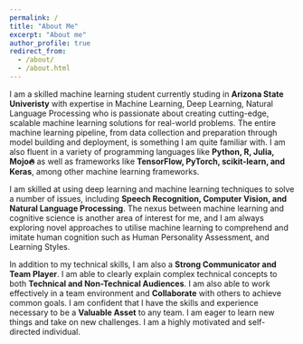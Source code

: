 ```yaml
---
permalink: /
title: "About Me"
excerpt: "About me"
author_profile: true
redirect_from: 
  - /about/
  - /about.html
---
```

I am a skilled machine learning student currently studing in <b>Arizona State Univeristy</b> with expertise in Machine Learning, Deep Learning, Natural Language Processing who is passionate about creating cutting-edge, scalable machine learning solutions for real-world problems. The entire machine learning pipeline, from data collection and preparation through model building and deployment, is something I am quite familiar with. I am also fluent in a variety of programming languages like <b>Python, R, Julia, Mojo🔥</b> as well as frameworks like <b>TensorFlow, PyTorch, scikit-learn, and Keras</b>, among other machine learning frameworks.

I am skilled at using deep learning and machine learning techniques to solve a number of issues, including <b>Speech Recognition, Computer Vision, and Natural Language Processing</b>. The nexus between machine learning and cognitive science is another area of interest for me, and I am always exploring novel approaches to utilise machine learning to comprehend and imitate human cognition such as Human Personality Assessment, and Learning Styles.

In addition to my technical skills, I am also a <b>Strong Communicator and Team Player</b>. I am able to clearly explain complex technical concepts to both <b>Technical and Non-Technical Audiences</b>. I am also able to work effectively in a team environment and <b>Collaborate</b> with others to achieve common goals. I am confident that I have the skills and experience necessary to be a <b>Valuable Asset</b> to any team. I am eager to learn new things and take on new challenges. I am a highly motivated and self-directed individual. 